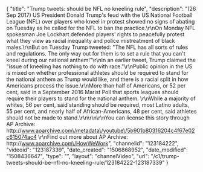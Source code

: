 {
    "title": "Trump tweets: should be NFL no kneeling rule",
    "description": "(26 Sep 2017) US  President Donald Trump's feud with the US National Football League (NFL) over players who kneel in protest showed no signs of abating on Tuesday as he called for the NFL to ban the practice.\r\nOn Monday NFL spokesman Joe Lockhart defended players' rights to peacefully protest what they view as racial inequality and police mistreatment of black males.\r\nBut on Tuesday Trump tweeted: \"The NFL has all sorts of rules and regulations. The only way out for them is to set a rule that you can't kneel during our national anthem!\"\r\nIn an earlier tweet, Trump claimed the \"issue of kneeling has nothing to do with race.\"\r\nPublic opinion in the US is mixed on whether professional athletes should be required to stand for the national anthem as Trump would like, and there is a racial split in how Americans process the issue.\r\nMore than half of Americans, or 52 per cent, said in a September 2016 Marist Poll that sports leagues should require their players to stand for the national anthem. \r\nWhile a majority of whites, 56 per cent, said standing should be required, most Latino adults, 55 per cent, and nearly half of African-Americans, 48 per cent, said athletes should not be made to stand.\r\n\r\n\r\nYou can license this story through AP Archive: http:\/\/www.aparchive.com\/metadata\/youtube\/5b901b80316204c4f67e02c615074ac4 \r\nFind out more about AP Archive: http:\/\/www.aparchive.com\/HowWeWork",
    "channelid": "123184222",
    "videoid": "123187339",
    "date_created": "1506868952",
    "date_modified": "1508436647",
    "type": "",
    "layout": "channelVideo",
    "url": "\/c1\/trump-tweets-should-be-nfl-no-kneeling-rule\/123184222-123187339"
}